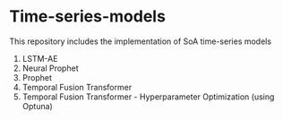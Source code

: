 # Time-series-models

This repository includes the implementation of SoA time-series models

1. LSTM-AE
2. Neural Prophet
3. Prophet
4. Temporal Fusion Transformer
5. Temporal Fusion Transformer - Hyperparameter Optimization (using Optuna)
